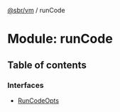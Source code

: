[@sbr/vm](../README.md) / runCode

# Module: runCode

## Table of contents

### Interfaces

- [RunCodeOpts](../interfaces/runcode.runcodeopts.md)
